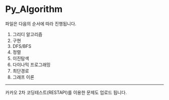 # Py_Algorithm

파일은 다음의 순서에 따라 진행됩니다.

1. 그리디 알고리즘
2. 구현
3. DFS/BFS
4. 정렬
5. 이진탐색
6. 다이나믹 프로그래밍
7. 최단경로
8. 그래프 이론


-------------------
카카오 2차 코딩테스트(RESTAPI)를 이용한 문제도 업로드 됩니다.
